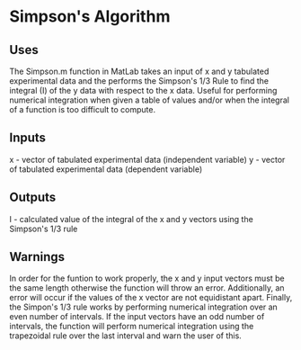 # Simpson's Algorithm

## Uses

The Simpson.m function in MatLab takes an input of x and y tabulated experimental data
and the performs the Simpson's 1/3 Rule to find the integral (I) of the y data
with respect to the x data. Useful for performing numerical integration when given a 
table of values and/or when the integral of a function is too difficult to compute.

## Inputs

x - vector of tabulated experimental data (independent variable)
y - vector of tabulated experimental data (dependent variable)

## Outputs

I - calculated value of the integral of the x and y vectors using the Simpson's 1/3 rule

## Warnings

In order for the funtion to work properly, the x and y input vectors must be the same length otherwise the function will throw an error.
Additionally, an error will occur if the values of the x vector are not equidistant apart. Finally, the Simpon's 1/3 rule works by 
performing numerical integration over an even number of intervals. If the input vectors have an odd number of intervals, the function will
perform numerical integration using the trapezoidal rule over the last interval and warn the user of this.
